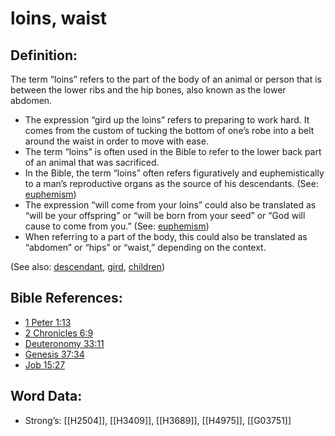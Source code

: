 # loins, waist

## Definition:

The term “loins” refers to the part of the body of an animal or person that is between the lower ribs and the hip bones, also known as the lower abdomen.

* The expression “gird up the loins” refers to preparing to work hard. It comes from the custom of tucking the bottom of one’s robe into a belt around the waist in order to move with ease.
* The term “loins” is often used in the Bible to refer to the lower back part of an animal that was sacrificed.
* In the Bible, the term “loins” often refers figuratively and euphemistically to a man’s reproductive organs as the source of his descendants. (See: [euphemism](../../translate/figs-euphemism))
* The expression “will come from your loins” could also be translated as “will be your offspring” or “will be born from your seed” or “God will cause to come from you.” (See: [euphemism](../../translate/figs-euphemism))
* When referring to a part of the body, this could also be translated as “abdomen” or “hips” or “waist,” depending on the context.

(See also: [descendant](../other/descendant.md), [gird](../other/gird.md), [children](../kt/children.md))

## Bible References:

* [1 Peter 1:13](rc://en/tn/help/1pe/01/13)
* [2 Chronicles 6:9](rc://en/tn/help/2ch/06/09)
* [Deuteronomy 33:11](rc://en/tn/help/deu/33/11)
* [Genesis 37:34](rc://en/tn/help/gen/37/34)
* [Job 15:27](rc://en/tn/help/job/15/27)

## Word Data:

* Strong’s: [[H2504]], [[H3409]], [[H3689]], [[H4975]], [[G03751]]
